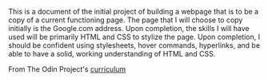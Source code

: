 This is a document of the initial project of building a webpage that is to be a copy of a current functioning page. The page that I will choose to copy initially is the Google.com address. Upon completion, the skills I will have used will be primarily HTML and CSS to stylize the page. Upon completion, I should be confident using stylesheets, hover commands, hyperlinks, and be able to have a solid, working understanding of HTML and CSS.

From The Odin Project's [curriculum](http://www.theodinproject.com/courses/web-development-101/lessons/html-css)